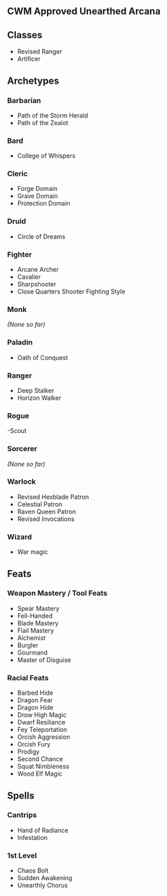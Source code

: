 ## CWM Approved Unearthed Arcana #

## Classes ##

- Revised Ranger
- Artificer

## Archetypes ##

### Barbarian ###

- Path of the Storm Herald
- Path of the Zealot

### Bard ###

- College of Whispers

### Cleric ###

- Forge Domain
- Grave Domain
- Protection Domain

### Druid ###

- Circle of Dreams

### Fighter ###

- Arcane Archer
- Cavalier
- Sharpshooter
- Close Quarters Shooter Fighting Style

### Monk ###

*(None so far)*

### Paladin ###

- Oath of Conquest

### Ranger ###

- Deep Stalker
- Horizon Walker

### Rogue ###

-Scout

### Sorcerer ###

*(None so far)*

### Warlock ###

- Revised Hexblade Patron
- Celestial Patron
- Raven Queen Patron
- Revised Invocations

### Wizard ###

- War magic

## Feats ##

### Weapon Mastery / Tool Feats ###

- Spear Mastery
- Fell-Handed
- Blade Mastery
- Flail Mastery
- Alchemist
- Burgler
- Gourmand
- Master of Disguise

### Racial Feats ###

- Barbed Hide
- Dragon Fear
- Dragon Hide
- Drow High Magic
- Dwarf Resiliance
- Fey Teleportation
- Orcish Aggression
- Orcish Fury
- Prodigy
- Second Chance
- Squat Nimbleness
- Wood Elf Magic

## Spells ##

### Cantrips ###

- Hand of Radiance
- Infestation

### 1st Level ###

- Chaos Bolt
- Sudden Awakening
- Unearthly Chorus

